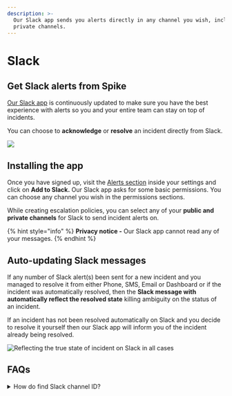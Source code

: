 ```yaml
---
description: >-
  Our Slack app sends you alerts directly in any channel you wish, including
  private channels.
---
```


# Slack

## Get Slack alerts from Spike

[Our Slack app](https://slack.com/apps/AKRF4KSG5-spike) is continuously updated to make sure you have the best experience with alerts so you and your entire team can stay on top of incidents.

You can choose to **acknowledge** or **resolve** an incident directly from Slack.&#x20;

![](<../.gitbook/assets/Actionable alerts.png>)

## Installing the app

Once you have signed up, visit the [Alerts section](https://app.spike.sh/settings/general/alerts) inside your settings and click on **Add to Slack.** Our Slack app asks for some basic permissions. You can choose any channel you wish in the permissions sections.

While creating escalation policies, you can select any of your **public and private channels** for Slack to send incident alerts on.

{% hint style="info" %}
**Privacy notice -** Our Slack app cannot read any of your messages.&#x20;
{% endhint %}

## Auto-updating Slack messages

If any number of Slack alert(s) been sent for a new incident and you managed to resolve it from either Phone, SMS, Email or Dashboard or if the incident was automatically resolved, then the **Slack message with automatically reflect the resolved state** killing ambiguity on the status of an incident.&#x20;

If an incident has not been resolved automatically on Slack and you decide to resolve it yourself then our Slack app will inform you of the incident already being resolved.&#x20;

![Reflecting the true state of incident on Slack in all cases](../.gitbook/assets/incident-was-already-resolved.png)

## FAQs

<details> 
<summary>How do find Slack channel ID?</summary>
Click on the channel name to open the channel’s details. Within the channel details on the **About** section you can find the unique ID .

<figure><img src="../../.gitbook/assets/slack/find-slack-channel-id.png" alt=""><figcaption></figcaption></figure>
</details>